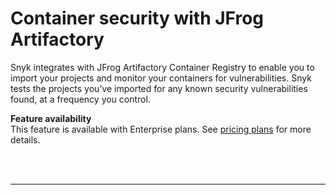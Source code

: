 # Container security with JFrog Artifactory

Snyk integrates with JFrog Artifactory Container Registry to enable you to import your projects and monitor your containers for vulnerabilities. Snyk tests the projects you’ve imported for any known security vulnerabilities found, at a frequency you control.

**Feature availability**  
This feature is available with Enterprise plans. See [pricing plans](https://snyk.io/plans/) for more details.

 
<br><br><hr>

